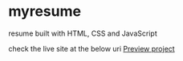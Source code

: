 # myresume

resume built with HTML, CSS and JavaScript

check the live site at the below uri
[Preview project](https://koredebanfe.github.io/myresume/)